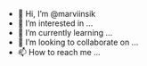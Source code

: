 - 👋 Hi, I’m @marviinsik
- 👀 I’m interested in ...
- 🌱 I’m currently learning ...
- 💞️ I’m looking to collaborate on ...
- 📫 How to reach me ...

<!---
marviinsik/marviinsik is a ✨ special ✨ repository because its `README.md` (this file) appears on your GitHub profile.
You can click the Preview link to take a look at your changes.
--->
